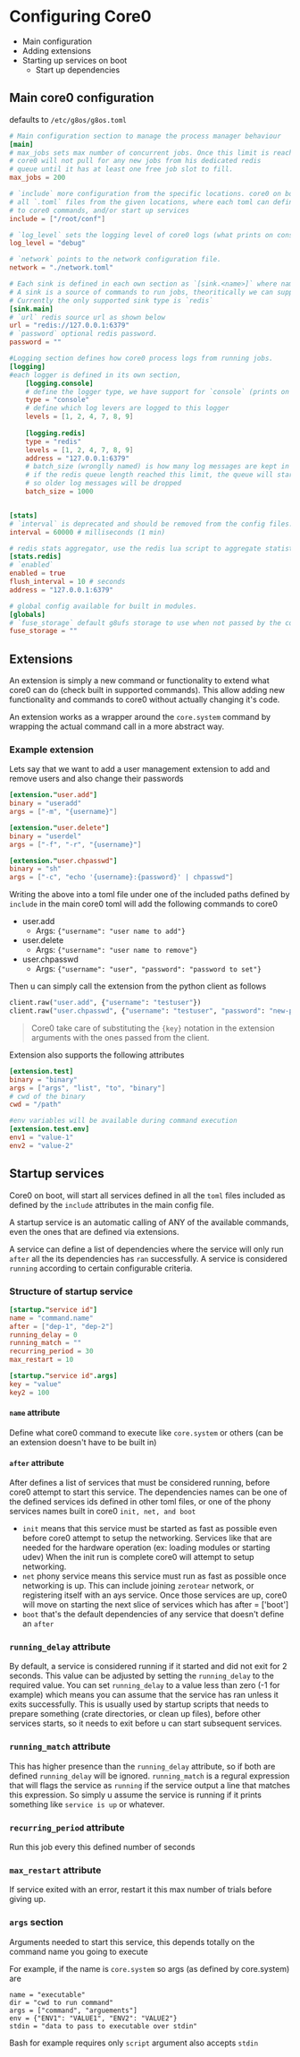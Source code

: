 # Configuring Core0

- Main configuration
- Adding extensions
- Starting up services on boot
  - Start up dependencies
  
## Main core0 configuration
defaults to `/etc/g8os/g8os.toml`

```toml
# Main configuration section to manage the process manager behaviour
[main]
# max_jobs sets max number of concurrent jobs. Once this limit is reached 
# core0 will not pull for any new jobs from his dedicated redis
# queue until it has at least one free job slot to fill.
max_jobs = 200

# `include` more configuration from the specific locations. core0 on boot will try to load 
# all `.toml` files from the given locations, where each toml can define one or more extension
# to core0 commands, and/or start up services 
include = ["/root/conf"]

# `log_level` sets the logging level of core0 logs (what prints on console)
log_level = "debug"

# `network` points to the network configuration file.
network = "./network.toml"

# Each sink is defined in each own section as `[sink.<name>]` where name can be anything.
# A sink is a source of commands to run jobs, theoritically we can support more than sink type.
# Currently the only supported sink type is `redis`
[sink.main]
# `url` redis source url as shown below
url = "redis://127.0.0.1:6379"
# `password` optional redis password.
password = ""

#Logging section defines how core0 process logs from running jobs. 
[logging]
#each logger is defined in its own section, 
    [logging.console]
    # define the logger type, we have support for `console` (prints on stdout of core0)
    type = "console"
    # define which log levers are logged to this logger
    levels = [1, 2, 4, 7, 8, 9]
	
	[logging.redis]
	type = "redis"
	levels = [1, 2, 4, 7, 8, 9]
	address = "127.0.0.1:6379"
	# batch_size (wronglly named) is how many log messages are kept in the queue
	# if the redis queue length reached this limit, the queue will start to be trimmed
	# so older log messages will be dropped
	batch_size = 1000


[stats]
# `interval` is deprecated and should be removed from the config files.
interval = 60000 # milliseconds (1 min)

# redis stats aggregator, use the redis lua script to aggregate statistcs outed by jobs.
[stats.redis]
# `enabled` 
enabled = true
flush_interval = 10 # seconds
address = "127.0.0.1:6379"

# global config available for built in modules.
[globals]
# `fuse_storage` default g8ufs storage to use when not passed by the container.create command.
fuse_storage = ""
```

## Extensions
An extension is simply a new command or functionality to extend what core0 can do (check built in supported commands).
This allow adding new functionality and commands to core0 without actually changing it's code.

An extension works as a wrapper around the `core.system` command by wrapping the actual command
call in a more abstract way.

### Example extension
Lets say that we want to add a user management extension to add and remove users and also change
 their passwords
```toml
[extension."user.add"]
binary = "useradd"
args = ["-m", "{username}"]

[extension."user.delete"]
binary = "userdel"
args = ["-f", "-r", "{username}"]

[extension."user.chpasswd"]
binary = "sh"
args = ["-c", "echo '{username}:{password}' | chpasswd"]
```

Writing the above into a toml file under one of the included paths defined by `include` in the main
 core0 toml will add the following commands to core0
 
- user.add
  - Args: `{"username": "user name to add"}`
- user.delete
  - Args: `{"username": "user name to remove"}`
- user.chpasswd
  - Args: `{"username": "user", "password": "password to set"}`
  
Then u can simply call the extension from the python client as follows
```python
client.raw("user.add", {"username": "testuser"})
client.raw("user.chpasswd", {"username": "testuser", "password": "new-password"})
```

> Core0 take care of substituting the `{key}` notation in the extension arguments with 
the ones passed from the client.

Extension also supports the following attributes

```toml
[extension.test]
binary = "binary"
args = ["args", "list", "to", "binary"]
# cwd of the binary
cwd = "/path"

#env variables will be available during command execution
[extension.test.env]
env1 = "value-1"
env2 = "value-2"
```

## Startup services
Core0 on boot, will start all services defined in all the `toml` files included as defined by the `include`
attributes in the main config file.

A startup service is an automatic calling of ANY of the available commands, even the ones that
are defined via extensions.

A service can define a list of dependencies where the service will only run `after` all the its dependencies
has `ran` successfully. A service is considered `running` according to certain configurable criteria.  

### Structure of startup service
```toml
[startup."service id"]
name = "command.name"
after = ["dep-1", "dep-2"]
running_delay = 0
running_match = ""
recurring_period = 30
max_restart = 10

[startup."service id".args]
key = "value"
key2 = 100
```

#### `name` attribute
Define what core0 command to execute like `core.system` or others (can be an extension doesn't have to be built in)

#### `after` attribute
After defines a list of services that must be considered running, before core0 attempt to start
this service. The dependencies names can be one of the defined services ids defined in other toml 
files, or one of the phony services names built in core0 `init, net, and boot`
- `init` means that this service must be started as fast as possible even before core0 attempt to
  setup the networking. Services like that are needed for the hardware operation (ex: loading modules or starting udev)
  When the init run is complete core0 will attempt to setup networking.
- `net` phony service means this service must run as fast as possible once networking is up. This can 
include joining `zerotear` network, or registering itself with an ays service. Once those services
are up, core0 will move on starting the next slice of services which has after = ['boot']
- `boot` that's the default dependencies of any service that doesn't define an `after`

### `running_delay` attribute
By default, a service is considered running if it started and did not exit for 2 seconds. This value can be
adjusted by setting the `running_delay` to the required value.
You can set `running_delay` to a value less than zero (-1 for example) which means you can assume that
the service has ran unless it exits successfully. This is usually used by startup scripts that needs
to prepare something (crate directories, or clean up files), before other services starts, so it needs to
exit before u can start subsequent services.

### `running_match` attribute
This has higher presence than the `running_delay` attribute, so if both are defined `running_delay` will be
ignored. `running_match` is a regural expression that will flags the service as `running` if the service
output a line that matches this expression. So simply u assume the service is running if it prints something
like `service is up` or whatever.
 
### `recurring_period` attribute
Run this job every this defined number of seconds

### `max_restart` attribute
If service exited with an error, restart it this max number of trials before giving up.

### `args` section
Arguments needed to start this service, this depends totally on the command name you going to execute

For example, if the name is `core.system` so args (as defined by core.system) are
```
name = "executable"
dir = "cwd to run command"
args = ["command", "arguements"]
env = {"ENV1": "VALUE1", "ENV2": "VALUE2"}
stdin = "data to pass to executable over stdin"
```

Bash for example requires only `script` argument also accepts `stdin`
